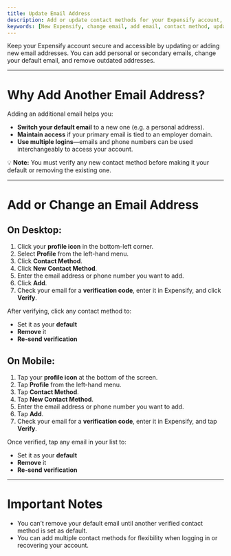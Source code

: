 ```yaml
---
title: Update Email Address
description: Add or update contact methods for your Expensify account, including changing your default email.
keywords: [New Expensify, change email, add email, contact method, update default email, account access]
---
```

<div id="new-expensify" markdown="1">

Keep your Expensify account secure and accessible by updating or adding new email addresses. You can add personal or secondary emails, change your default email, and remove outdated addresses.

---

# Why Add Another Email Address?

Adding an additional email helps you:

- **Switch your default email** to a new one (e.g. a personal address).
- **Maintain access** if your primary email is tied to an employer domain.
- **Use multiple logins**—emails and phone numbers can be used interchangeably to access your account.

💡 **Note:** You must verify any new contact method before making it your default or removing the existing one.

---

# Add or Change an Email Address

## On Desktop:
1. Click your **profile icon** in the bottom-left corner.
2. Select **Profile** from the left-hand menu.
3. Click **Contact Method**.
4. Click **New Contact Method**.
5. Enter the email address or phone number you want to add.
6. Click **Add**.
7. Check your email for a **verification code**, enter it in Expensify, and click **Verify**.

After verifying, click any contact method to:
- Set it as your **default**
- **Remove** it
- **Re-send verification**

## On Mobile:
1. Tap your **profile icon** at the bottom of the screen.
2. Tap **Profile** from the left-hand menu.
3. Tap **Contact Method**.
4. Tap **New Contact Method**.
5. Enter the email address or phone number you want to add.
6. Tap **Add**.
7. Check your email for a **verification code**, enter it in Expensify, and tap **Verify**.

Once verified, tap any email in your list to:
- Set it as your **default**
- **Remove** it
- **Re-send verification**

---

# Important Notes

- You can’t remove your default email until another verified contact method is set as default.
- You can add multiple contact methods for flexibility when logging in or recovering your account.

</div>
